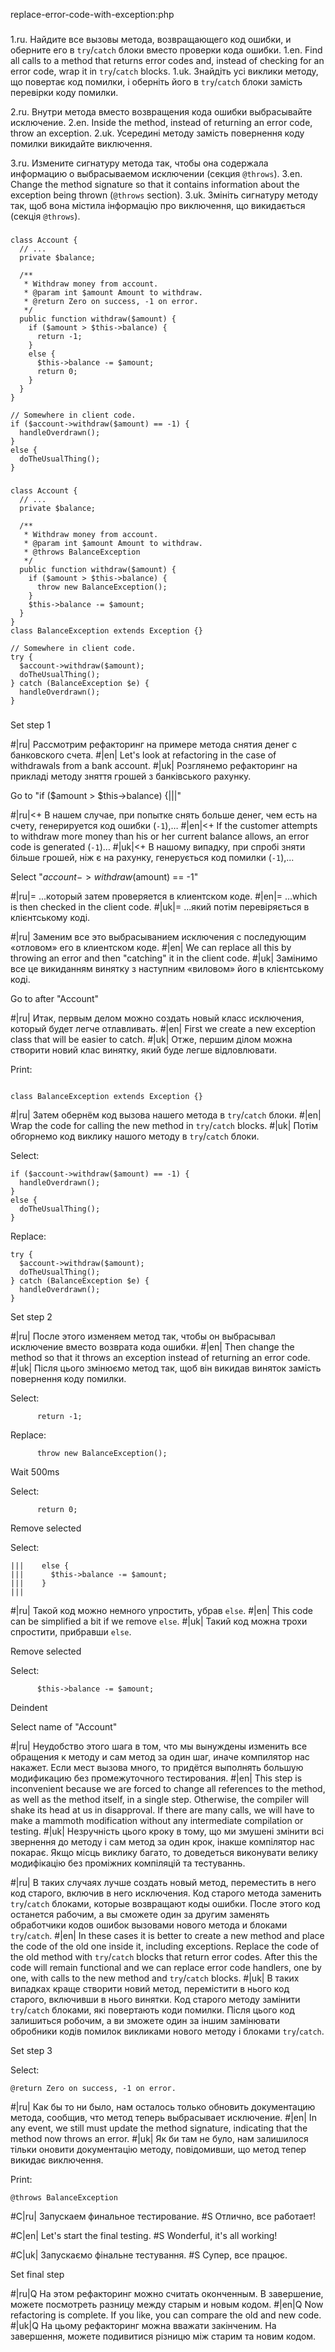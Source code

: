replace-error-code-with-exception:php

###

1.ru. Найдите все вызовы метода, возвращающего код ошибки, и оберните его в <code>try</code>/<code>catch</code> блоки вместо проверки кода ошибки.
1.en. Find all calls to a method that returns error codes and, instead of checking for an error code, wrap it in <code>try</code>/<code>catch</code> blocks.
1.uk. Знайдіть усі виклики методу, що повертає код помилки, і оберніть його в <code>try</code>/<code>catch</code> блоки замість перевірки коду помилки.

2.ru. Внутри метода  вместо возвращения кода ошибки выбрасывайте исключение.
2.en. Inside the method, instead of returning an error code, throw an exception.
2.uk. Усередині методу замість повернення коду помилки викидайте виключення.

3.ru. Измените сигнатуру метода так, чтобы она содержала информацию о выбрасываемом исключении (секция <code>@throws</code>).
3.en. Change the method signature so that it contains information about the exception being thrown (<code>@throws</code> section).
3.uk. Змініть сигнатуру методу так, щоб вона містила інформацію про виключення, що викидається (секція <code>@throws</code>).



###

```
class Account {
  // ...
  private $balance;

  /**
   * Withdraw money from account.
   * @param int $amount Amount to withdraw.
   * @return Zero on success, -1 on error.
   */
  public function withdraw($amount) {
    if ($amount > $this->balance) {
      return -1;
    }
    else {
      $this->balance -= $amount;
      return 0;
    }
  }
}

// Somewhere in client code.
if ($account->withdraw($amount) == -1) {
  handleOverdrawn();
}
else {
  doTheUsualThing();
}
```

###

```
class Account {
  // ...
  private $balance;

  /**
   * Withdraw money from account.
   * @param int $amount Amount to withdraw.
   * @throws BalanceException
   */
  public function withdraw($amount) {
    if ($amount > $this->balance) {
      throw new BalanceException();
    }
    $this->balance -= $amount;
  }
}
class BalanceException extends Exception {}

// Somewhere in client code.
try {
  $account->withdraw($amount);
  doTheUsualThing();
} catch (BalanceException $e) {
  handleOverdrawn();
}
```

###

Set step 1

#|ru| Рассмотрим рефакторинг на примере метода снятия денег с банковского счета.
#|en| Let's look at refactoring in the case of withdrawals from a bank account.
#|uk| Розглянемо рефакторинг на прикладі методу зняття грошей з банківського рахунку.

Go to "if ($amount > $this->balance) {|||"

#|ru|<+ В нашем случае, при попытке снять больше денег, чем есть на счету, генерируется код ошибки (<code>-1</code>),…
#|en|<+ If the customer attempts to withdraw more money than his or her current balance allows, an error code is generated (<code>-1</code>)…
#|uk|<+ В нашому випадку, при спробі зняти більше грошей, ніж є на рахунку, генерується код помилки (<code>-1</code>),...

Select "$account->withdraw($amount) == -1"

#|ru|= ...который затем проверяется в клиентском коде.
#|en|= …which is then checked in the client code.
#|uk|= ...який потім перевіряється в клієнтському коді.

#|ru| Заменим все это выбрасыванием исключения с последующим «отловом» его в клиентском коде.
#|en| We can replace all this by throwing an error and then "catching" it in the client code.
#|uk| Замінимо все це викиданням винятку з наступним «виловом» його в клієнтському коді.

Go to after "Account"

#|ru| Итак, первым делом можно создать новый класс исключения, который будет легче отлавливать.
#|en| First we create a new exception class that will be easier to catch.
#|uk| Отже, першим ділом можна створити новий клас винятку, який буде легше відловлювати.

Print:
```

class BalanceException extends Exception {}
```

#|ru| Затем обернём код вызова нашего метода в <code>try</code>/<code>catch</code> блоки.
#|en| Wrap the code for calling the new method in <code>try</code>/<code>catch</code> blocks.
#|uk| Потім обгорнемо код виклику нашого методу в <code>try</code>/<code>catch</code> блоки.

Select:
```
if ($account->withdraw($amount) == -1) {
  handleOverdrawn();
}
else {
  doTheUsualThing();
}
```

Replace:
```
try {
  $account->withdraw($amount);
  doTheUsualThing();
} catch (BalanceException $e) {
  handleOverdrawn();
}
```

Set step 2

#|ru| После этого изменяем метод так, чтобы он выбрасывал исключение вместо возврата кода ошибки.
#|en| Then change the method so that it throws an exception instead of returning an error code.
#|uk| Після цього змінюємо метод так, щоб він викидав виняток замість повернення коду помилки.

Select:
```
      return -1;
```

Replace:
```
      throw new BalanceException();
```

Wait 500ms

Select:
```
      return 0;

```

Remove selected

Select:
```
|||    else {
|||      $this->balance -= $amount;
|||    }
|||
```

#|ru| Такой код можно немного упростить, убрав <code>else</code>.
#|en| This code can be simplified a bit if we remove <code>else</code>.
#|uk| Такий код можна трохи спростити, прибравши <code>else</code>.

Remove selected

Select:
```
      $this->balance -= $amount;
```

Deindent

Select name of "Account"

#|ru| Неудобство этого шага в том, что мы вынуждены изменить все обращения к методу и сам метод за один шаг, иначе компилятор нас накажет. Если мест вызова много, то придётся выполнять большую модификацию без промежуточного тестирования.
#|en| This step is inconvenient because we are forced to change all references to the method, as well as the method itself, in a single step. Otherwise, the compiler will shake its head at us in disapproval. If there are many calls, we will have to make a mammoth modification without any intermediate compilation or testing.
#|uk| Незручність цього кроку в тому, що ми змушені змінити всі звернення до методу і сам метод за один крок, інакше компілятор нас покарає. Якщо місць виклику багато, то доведеться виконувати велику модифікацію без проміжних компіляцій та тестуваннь.

#|ru| В таких случаях лучше создать новый метод, переместить в него код старого, включив в него исключения. Код старого метода заменить <code>try</code>/<code>catch</code> блоками, которые возвращают коды ошибки. После этого код останется рабочим, а вы сможете один за другим заменять обработчики кодов ошибок вызовами нового метода и блоками <code>try</code>/<code>catch</code>.
#|en| In these cases it is better to create a new method and place the code of the old one inside it, including exceptions. Replace the code of the old method with <code>try</code>/<code>catch</code> blocks that return error codes. After this the code will remain functional and we can replace error code handlers, one by one, with calls to the new method and <code>try</code>/<code>catch</code> blocks.
#|uk| В таких випадках краще створити новий метод, перемістити в нього код старого, включивши в нього винятки. Код старого методу замінити <code>try</code>/<code>catch</code> блоками, які повертають коди помилки. Після цього код залишиться робочим, а ви зможете один за іншим замінювати обробники кодів помилок викликами нового методу і блоками <code>try</code>/<code>catch</code>.

Set step 3

Select:
```
@return Zero on success, -1 on error.
```
#|ru| Как бы то ни было, нам осталось только обновить документацию метода, сообщив, что метод теперь выбрасывает исключение.
#|en| In any event, we still must update the method signature, indicating that the method now throws an error.
#|uk| Як би там не було, нам залишилося тільки оновити документацію методу, повідомивши, що метод тепер викидає виключення.

Print:
```
@throws BalanceException
```

#C|ru| Запускаем финальное тестирование.
#S Отлично, все работает!

#C|en| Let's start the final testing.
#S Wonderful, it's all working!

#C|uk| Запускаємо фінальне тестування.
#S Супер, все працює.

Set final step

#|ru|Q На этом рефакторинг можно считать оконченным. В завершение, можете посмотреть разницу между старым и новым кодом.
#|en|Q Now refactoring is complete. If you like, you can compare the old and new code.
#|uk|Q На цьому рефакторинг можна вважати закінченим. На завершення, можете подивитися різницю між старим та новим кодом.